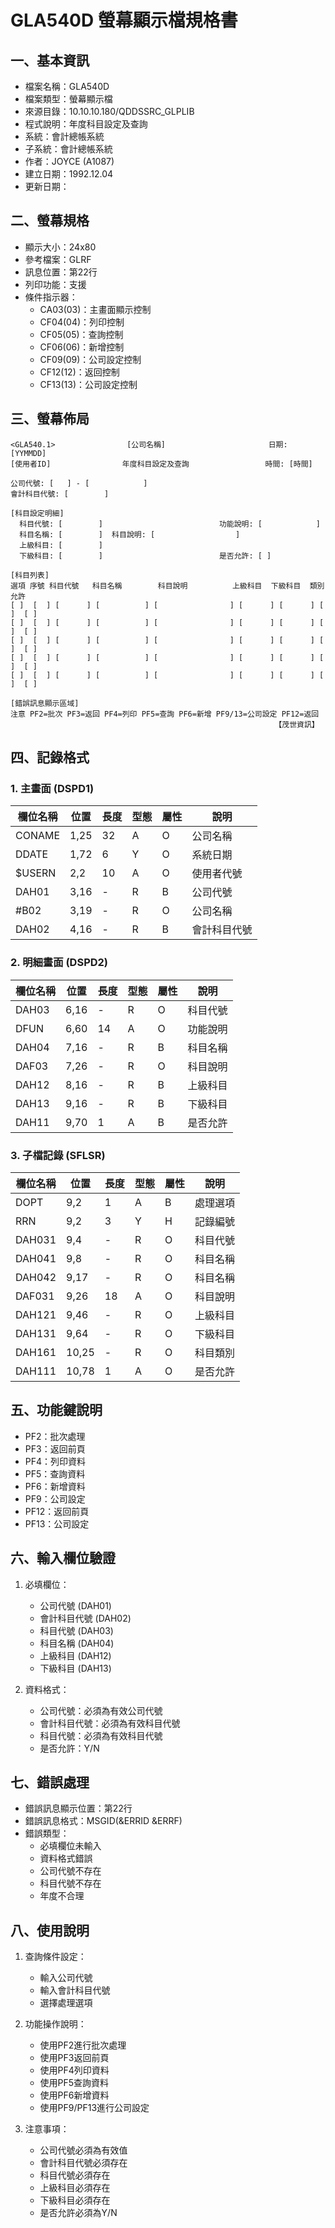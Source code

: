 # GLA540D 螢幕顯示檔規格書

## 一、基本資訊
- 檔案名稱：GLA540D
- 檔案類型：螢幕顯示檔
- 來源目錄：10.10.10.180/QDDSSRC_GLPLIB
- 程式說明：年度科目設定及查詢
- 系統：會計總帳系統
- 子系統：會計總帳系統
- 作者：JOYCE (A1087)
- 建立日期：1992.12.04
- 更新日期：

## 二、螢幕規格
- 顯示大小：24x80
- 參考檔案：GLRF
- 訊息位置：第22行
- 列印功能：支援
- 條件指示器：
  - CA03(03)：主畫面顯示控制
  - CF04(04)：列印控制
  - CF05(05)：查詢控制
  - CF06(06)：新增控制
  - CF09(09)：公司設定控制
  - CF12(12)：返回控制
  - CF13(13)：公司設定控制

## 三、螢幕佈局
```
<GLA540.1>                [公司名稱]                       日期: [YYMMDD]
[使用者ID]                年度科目設定及查詢                 時間: [時間]

公司代號: [   ] - [            ]
會計科目代號: [        ]

[科目設定明細]
  科目代號: [        ]                          功能說明: [            ]
  科目名稱: [        ]  科目說明: [                  ]
  上級科目: [        ]
  下級科目: [        ]                          是否允許: [ ]

[科目列表]
選項 序號 科目代號   科目名稱        科目說明          上級科目  下級科目  類別  允許
[ ]  [  ] [      ] [          ] [                ] [      ] [      ] [  ]  [ ]
[ ]  [  ] [      ] [          ] [                ] [      ] [      ] [  ]  [ ]
[ ]  [  ] [      ] [          ] [                ] [      ] [      ] [  ]  [ ]
[ ]  [  ] [      ] [          ] [                ] [      ] [      ] [  ]  [ ]
[ ]  [  ] [      ] [          ] [                ] [      ] [      ] [  ]  [ ]

[錯誤訊息顯示區域]
注意 PF2=批次 PF3=返回 PF4=列印 PF5=查詢 PF6=新增 PF9/13=公司設定 PF12=返回
                                                           【茂世資訊】
```

## 四、記錄格式

### 1. 主畫面 (DSPD1)
| 欄位名稱 | 位置 | 長度 | 型態 | 屬性 | 說明 |
|---------|------|------|------|------|------|
| CONAME | 1,25 | 32 | A | O | 公司名稱 |
| DDATE | 1,72 | 6 | Y | O | 系統日期 |
| $USERN | 2,2 | 10 | A | O | 使用者代號 |
| DAH01 | 3,16 | - | R | B | 公司代號 |
| #B02 | 3,19 | - | R | O | 公司名稱 |
| DAH02 | 4,16 | - | R | B | 會計科目代號 |

### 2. 明細畫面 (DSPD2)
| 欄位名稱 | 位置 | 長度 | 型態 | 屬性 | 說明 |
|---------|------|------|------|------|------|
| DAH03 | 6,16 | - | R | O | 科目代號 |
| DFUN | 6,60 | 14 | A | O | 功能說明 |
| DAH04 | 7,16 | - | R | B | 科目名稱 |
| DAF03 | 7,26 | - | R | O | 科目說明 |
| DAH12 | 8,16 | - | R | B | 上級科目 |
| DAH13 | 9,16 | - | R | B | 下級科目 |
| DAH11 | 9,70 | 1 | A | B | 是否允許 |

### 3. 子檔記錄 (SFLSR)
| 欄位名稱 | 位置 | 長度 | 型態 | 屬性 | 說明 |
|---------|------|------|------|------|------|
| DOPT | 9,2 | 1 | A | B | 處理選項 |
| RRN | 9,2 | 3 | Y | H | 記錄編號 |
| DAH031 | 9,4 | - | R | O | 科目代號 |
| DAH041 | 9,8 | - | R | O | 科目名稱 |
| DAH042 | 9,17 | - | R | O | 科目名稱 |
| DAF031 | 9,26 | 18 | A | O | 科目說明 |
| DAH121 | 9,46 | - | R | O | 上級科目 |
| DAH131 | 9,64 | - | R | O | 下級科目 |
| DAH161 | 10,25 | - | R | O | 科目類別 |
| DAH111 | 10,78 | 1 | A | O | 是否允許 |

## 五、功能鍵說明
- PF2：批次處理
- PF3：返回前頁
- PF4：列印資料
- PF5：查詢資料
- PF6：新增資料
- PF9：公司設定
- PF12：返回前頁
- PF13：公司設定

## 六、輸入欄位驗證
1. 必填欄位：
   - 公司代號 (DAH01)
   - 會計科目代號 (DAH02)
   - 科目代號 (DAH03)
   - 科目名稱 (DAH04)
   - 上級科目 (DAH12)
   - 下級科目 (DAH13)

2. 資料格式：
   - 公司代號：必須為有效公司代號
   - 會計科目代號：必須為有效科目代號
   - 科目代號：必須為有效科目代號
   - 是否允許：Y/N

## 七、錯誤處理
- 錯誤訊息顯示位置：第22行
- 錯誤訊息格式：MSGID(&ERRID &ERRF)
- 錯誤類型：
  - 必填欄位未輸入
  - 資料格式錯誤
  - 公司代號不存在
  - 科目代號不存在
  - 年度不合理

## 八、使用說明
1. 查詢條件設定：
   - 輸入公司代號
   - 輸入會計科目代號
   - 選擇處理選項

2. 功能操作說明：
   - 使用PF2進行批次處理
   - 使用PF3返回前頁
   - 使用PF4列印資料
   - 使用PF5查詢資料
   - 使用PF6新增資料
   - 使用PF9/PF13進行公司設定

3. 注意事項：
   - 公司代號必須為有效值
   - 會計科目代號必須存在
   - 科目代號必須存在
   - 上級科目必須存在
   - 下級科目必須存在
   - 是否允許必須為Y/N 